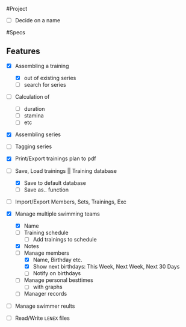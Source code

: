#Project

* [ ] Decide on a name

#Specs

## Features

* [x] Assembling a training 
    * [x] out of existing series
    * [ ] search for series
* [ ] Calculation of
    * [ ] duration
    * [ ] stamina
    * [ ] etc
* [x] Assembling series
* [ ] Tagging series
* [x] Print/Export trainings plan to pdf
* [ ] Save, Load trainings || Training database
    * [x] Save to default database
    * [ ] Save as.. function
    
* [ ] Import/Export Members, Sets, Trainings, Exc

* [x] Manage multiple swimming teams
    * [x] Name
    * [ ] Training schedule
        * [ ] Add trainings to schedule
    * [x] Notes
    * [ ] Manage members
        * [x] Name, Birthday etc.
        * [x] Show next birthdays: This Week, Next Week, Next 30 Days
        * [ ] Notify on birthdays
    * [ ] Manage personal besttimes
        * [ ] with graphs
    * [ ] Manager records

* [ ] Manage swimmer reults
* [ ] Read/Write `LENEX` files
